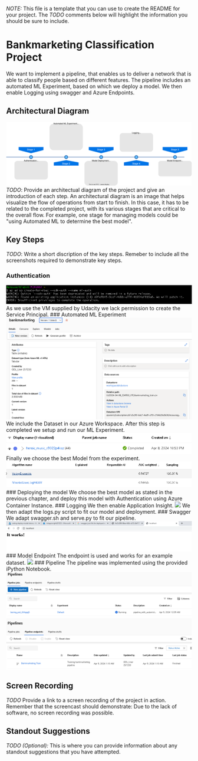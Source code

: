 *NOTE:* This file is a template that you can use to create the README for your project. The *TODO* comments below will highlight the information you should be sure to include.


# Bankmarketing Classification Project
We want to implement a pipeline, that enables us to deliver a network that is able to classify people based on different features. The pipeline includes an automated ML Experiment, based on which we deploy a model. We then enable Logging using swagger and Azure Endpoints. 

## Architectural Diagram

![plot](./sample_screenshots/ablauf.svg)
*TODO*: Provide an architectual diagram of the project and give an introduction of each step. An architectural diagram is an image that helps visualize the flow of operations from start to finish. In this case, it has to be related to the completed project, with its various stages that are critical to the overall flow. For example, one stage for managing models could be "using Automated ML to determine the best model". 

## Key Steps
*TODO*: Write a short discription of the key steps. Remeber to include all the screenshots required to demonstrate key steps. 

### Authentication
<img src="../sample_screenshots/insufficient.PNG">
As we use the VM supplied by Udacity we lack permission to create the Service Principal.
### Automated ML Experiment
<img src="../sample_screenshots/screenshot_registered_dataset.PNG">
We include the Dataset in our Azure Workspace.
After this step is completed we setup and run our ML Experiment.
<img src="../sample_screenshots/finished_auto_ML.PNG">
Finally we choose the best Model from the experiment.
<img src="../sample_screenshots/best_model.PNG">
### Deploying the model
We choose the best model as stated in the previous chapter, and deploy this model with Authentication using Azure Container Instance.
### Logging
We then enable Application Insight.
<img src="../sample_screenshots/enable_application_insight.PNG">
We then adapt the logs.py script to fit our model and deployment.
### Swagger
We adapt swagger.sh and serve.py to fit our pipeline. 
<img src="../sample_screenshots/swagger_working.PNG">
### Model Endpoint
The endpoint is used and works for an example dataset.
<img src="../sample_screenshots/results_endpoint_py.PNG">
### Pipeline 
The pipeline was implemented using the provided iPython Notebook.
<img src="../sample_screenshots/pipeline_created_ip.PNG">
<img src="../sample_screenshots/pipeline_endpoint_ip.PNG">


## Screen Recording
*TODO* Provide a link to a screen recording of the project in action. Remember that the screencast should demonstrate:
Due to the lack of software, no screen recording was possible.
## Standout Suggestions
*TODO (Optional):* This is where you can provide information about any standout suggestions that you have attempted.
